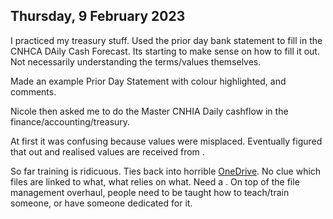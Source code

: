 ## Thursday, 9 February 2023

I practiced my treasury stuff. Used the prior day bank statement to fill in the CNHCA DAily Cash Forecast. Its starting to make sense on how to fill it out. Not necessarily understanding the terms/values themselves.

Made an example Prior Day Statement with colour highlighted, and comments.

Nicole then asked me to do the Master CNHIA Daily cashflow in the finance/accounting/treasury.

At first it was confusing because values were misplaced. Eventually figured that out and realised values are received from [](../../Limitations/File%20Management%20System.md#Wrong%20names%7CCNH%20Cashflow%20Actual%20v%20Forecast%202022).

So far training is ridicuous. Ties back into horrible [OneDrive](../../Limitations/File%20Management%20System.md). No clue which files are linked to what, what relies on what. Need a [](../../Improvements/FMS%20Improvements.md#Data%20Dictionary%7CData%20Dictionary). On top of the file management overhaul, people need to be taught how to teach/train someone, or have someone dedicated for it.